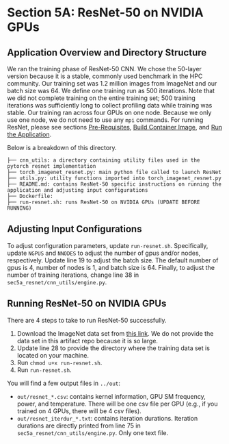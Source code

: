 # Section 5A: ResNet-50 on NVIDIA GPUs

## Application Overview and Directory Structure
We ran the training phase of ResNet-50 CNN. We chose the 50-layer version because it is a stable, commonly used benchmark in the HPC community. Our training set was 1.2 million images from ImageNet and our batch size was 64. We define one training run as 500 iterations. Note that we did not complete training on the entire training set; 500 training iterations was sufficiently long to collect profiling data while training was stable. Our training ran across four GPUs on one node. Because we only use one node, we do not need to use any `mpi` commands. 
For running ResNet, please see sections [Pre-Requisites](#pre-requisites), [Build Container Image](#build-container-image), and [Run the Application](#run-the-application).

Below is a breakdown of this directory. 
```
├── cnn_utils: a directory containing utility files used in the pytorch resnet implementation
├── torch_imagenet_resnet.py: main python file called to launch ResNet
├── utils.py: utility functions imported into torch_imagenet_resnet.py
├── README.md: contains ResNet-50 specific instructions on running the application and adjusting input configurations
├── Dockerfile: 
├── run-resnet.sh: runs ResNet-50 on NVIDIA GPUs (UPDATE BEFORE RUNNING)
```

## Adjusting Input Configurations
To adjust configuration parameters, update `run-resnet.sh`. Specifically, update `NGPUS` and `NNODES` to adjust the number of gpus and/or nodes, respectively. Update line 19 to adjust the batch size. The default number of gpus is 4, number of nodes is 1, and batch size is 64. Finally, to adjust the number of training iterations, change line 38 in `sec5a_resnet/cnn_utils/engine.py`.

## Running ResNet-50 on NVIDIA GPUs
There are 4 steps to take to run ResNet-50 successfully. 
1. Download the ImageNet data set from [this link](https://image-net.org/download-images). We do not provide the data set in this artifact repo because it is so large. 
2. Update line 28 to provide the directory where the training data set is located on your machine.
3. Run `chmod u+x run-resnet.sh`.
4. Run `run-resnet.sh`.

You will find a few output files in `../out`:
  - `out/resnet_*.csv`: contains kernel information, GPU SM frequency, power, and temperature. There will be one csv file per GPU (e.g., if you trained on 4 GPUs, there will be 4 csv files).
  - `out/resnet_iterdur_*.txt`: contains iteration durations. Iteration durations are directly printed from line 75 in `sec5a_resnet/cnn_utils/engine.py`. Only one text file. 

